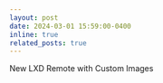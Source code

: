 ```yaml
---
layout: post
date: 2024-03-01 15:59:00-0400
inline: true
related_posts: true 
---
```


New LXD Remote with Custom Images
